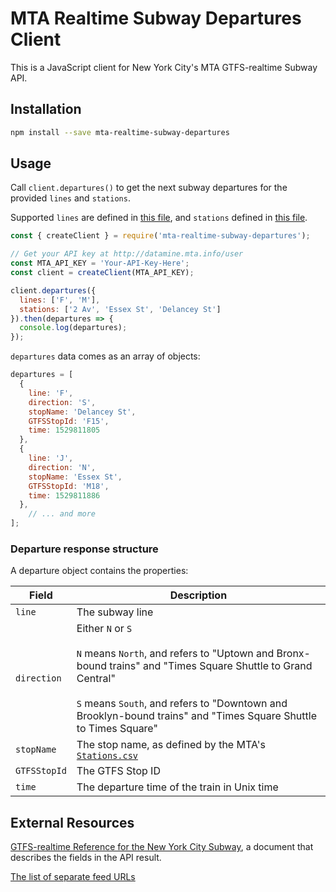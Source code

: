 # MTA Realtime Subway Departures Client

This is a JavaScript client for New York City's MTA GTFS-realtime Subway API.

## Installation

```bash
npm install --save mta-realtime-subway-departures
```

## Usage

Call `client.departures()` to get the next subway departures for the provided `lines` and `stations`.

Supported `lines` are defined in [this file](./subwayLineToFeedIdMap.json), and `stations` defined in [this file](GTFSStopIdToStationNameMap.json).

```js
const { createClient } = require('mta-realtime-subway-departures');

// Get your API key at http://datamine.mta.info/user
const MTA_API_KEY = 'Your-API-Key-Here';
const client = createClient(MTA_API_KEY);

client.departures({
  lines: ['F', 'M'],
  stations: ['2 Av', 'Essex St', 'Delancey St']
}).then(departures => {
  console.log(departures);
});
```

`departures` data comes as an array of objects:

```js
departures = [
  { 
    line: 'F',
    direction: 'S',
    stopName: 'Delancey St',
    GTFSStopId: 'F15',
    time: 1529811805 
  },
  { 
    line: 'J',
    direction: 'N',
    stopName: 'Essex St',
    GTFSStopId: 'M18',
    time: 1529811886
  },
    // ... and more
];
```

### Departure response structure

A departure object contains the properties:

| Field                  | Description |
|------------------------|-------------|
| `line`                   | The subway line |
| `direction`              | Either `N` or `S` <br /><br />`N` means `North`, and refers to "Uptown and Bronx-bound trains" and "Times Square Shuttle to Grand Central"  <br /><br />`S` means `South`, and refers to "Downtown and Brooklyn-bound trains" and "Times Square Shuttle to Times Square" |
| `stopName`              | The stop name, as defined by the MTA's [`Stations.csv`](http://web.mta.info/developers/data/nyct/subway/Stations.csv) |
| `GTFSStopId` | The GTFS Stop ID |
| `time` | The departure time of the train in Unix time |

## External Resources

[GTFS-realtime Reference for the New York City Subway](http://datamine.mta.info/sites/all/files/pdfs/GTFS-Realtime-NYC-Subway%20version%201%20dated%207%20Sep.pdf), a document that describes the fields in the API result.

[The list of separate feed URLs](http://datamine.mta.info/list-of-feeds)